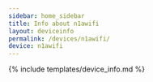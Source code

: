 ```yaml
---
sidebar: home_sidebar
title: Info about n1awifi
layout: deviceinfo
permalink: /devices/n1awifi/
device: n1awifi
---
```

{% include templates/device_info.md %}
